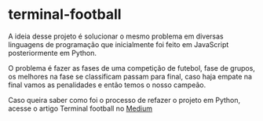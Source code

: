 # terminal-football

A ideia desse projeto é solucionar o mesmo problema em diversas linguagens de programação que inicialmente foi feito em JavaScript posteriormente em Python.

O problema é fazer as fases de uma competição de futebol, fase de grupos, os melhores na fase se classificam passam para final, caso haja empate na final vamos as penalidades e então temos o nosso campeão.

Caso queira saber como foi o processo de refazer o projeto em Python, acesse o artigo Terminal football no [Medium](https://medium.com/@oliveirajv/terminal-football-90dfa47e6b87)
